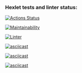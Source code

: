 ### Hexlet tests and linter status:
[![Actions Status](https://github.com/Alexey060191/frontend-project-lvl1/workflows/hexlet-check/badge.svg)](https://github.com/Alexey060191/frontend-project-lvl1/actions)

[![Maintainability](https://api.codeclimate.com/v1/badges/a99a88d28ad37a79dbf6/maintainability)](https://codeclimate.com/github/codeclimate/codeclimate/maintainability)

[![Linter](https://github.com/Alexey060191/frontend-project-lvl1/workflows/Linter/badge.svg)](https://github.com/Alexey060191/frontend-project-lvl1/actions)

[![asciicast](https://asciinema.org/a/8a4Fyn1RKkVpgg1BV20HVUSgb.svg)](https://asciinema.org/a/8a4Fyn1RKkVpgg1BV20HVUSgb)

[![asciicast](https://asciinema.org/a/J0Kqqc8uhWOZUgAyK0mrESMyk.svg)](https://asciinema.org/a/J0Kqqc8uhWOZUgAyK0mrESMyk)

[![asciicast](https://asciinema.org/a/E0QjizYot15qm1DaGUm9gJMKz.svg)](https://asciinema.org/a/E0QjizYot15qm1DaGUm9gJMKz)


